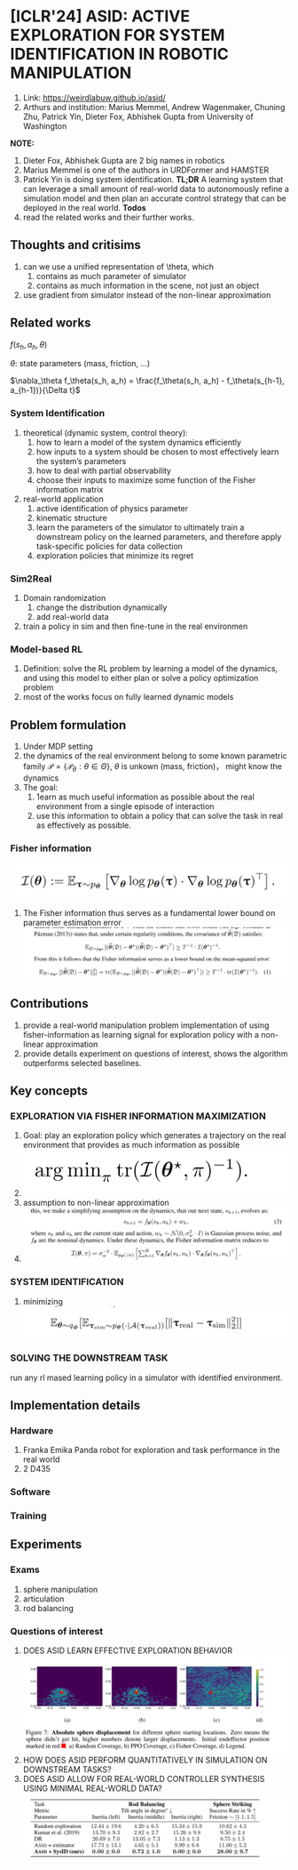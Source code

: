 # [ICLR'24] ASID: ACTIVE EXPLORATION FOR SYSTEM IDENTIFICATION IN ROBOTIC MANIPULATION
1. Link: https://weirdlabuw.github.io/asid/
2. Arthurs and institution: Marius Memmel, Andrew Wagenmaker, Chuning Zhu, Patrick Yin,
Dieter Fox, Abhishek Gupta from University of Washington

**NOTE:**
1. Dieter Fox, Abhishek Gupta are 2 big names in robotics
2. Marius Memmel is one of the authors in URDFormer and HAMSTER
3. Patrick Yin is doing system identification.
**TL;DR**
A learning system that can leverage a small amount of real-world data to autonomously refine a simulation model and then plan an accurate control strategy that can be deployed in the real world.
**Todos**
1. read the related works and their further works.
## Thoughts and critisims
1. can we use a unified representation of \theta, which
   1. contains as much parameter of simulator
   2. contains as much information in the scene, not just an object
2. use gradient from simulator instead of the non-linear approximation
## Related works
$f(s_h, a_h,\theta)$

$\theta$: state parameters (mass, friction, ...)

$\nabla_\theta f_\theta(s_h, a_h) = \frac{f_\theta(s_h, a_h) - f_\theta(s_{h-1}, a_{h-1})}{\Delta t}$
### System Identification
1. theoretical (dynamic system, control theory):
   1. how to learn a model of the system dynamics efficiently
   2. how inputs to a system should be chosen to most effectively learn the system’s parameters
   3. how to deal with partial observability
   4. choose their inputs to maximize some function of the Fisher information matrix
2. real-world application
   1. active identification of physics parameter
   2. kinematic structure
   3. learn the parameters of the simulator to ultimately train a downstream policy on the learned parameters, and therefore apply task-specific policies for data collection
   4. exploration policies that minimize its regret
### Sim2Real
1. Domain randomization
   1. change the distribution dynamically
   2. add real-world data
2. train a policy in sim and then fine-tune in the real environmen
### Model-based RL
1. Definition: solve the RL problem by learning a model of the dynamics, and using this model to either plan or solve a policy optimization problem
2. most of the works focus on fully learned dynamic models
## Problem formulation
1. Under MDP setting
2. the dynamics of the real environment belong to some known parametric family $\mathcal{P}  = \{\mathcal{P}_\theta:\theta \in \Theta\}$, $\theta$ is unkown (mass, friction)， might know the dynamics
3. The goal: 
   1. 1earn as much useful information as possible about the real environment from a single episode of interaction
   2. use this information to obtain a policy that can solve the task in real as effectively as possible.
### Fisher information
![alt text](image.png)
1. The Fisher information thus serves as a fundamental lower bound
on parameter estimation error
![alt text](image-1.png)
## Contributions
1. provide a real-world manipulation problem implementation of using fisher-information as learning signal for exploration policy with a non-linear approximation
2. provide details experiment on questions of interest, shows the algorithm outperforms selected baselines.
## Key concepts
###  EXPLORATION VIA FISHER INFORMATION MAXIMIZATION
1. Goal: play an exploration policy which generates a trajectory on the real environment that provides as much information as possible
2. ![alt text](image-2.png)
3. assumption to non-linear approximation
4. ![alt text](image-3.png)
### SYSTEM IDENTIFICATION
1. minimizing ![alt text](image-4.png)
### SOLVING THE DOWNSTREAM TASK
run any rl mased learning policy in a simulator with identified environment.
## Implementation details
### Hardware
1. Franka Emika Panda robot for exploration and task performance in the real world
2. 2 D435
### Software
### Training
## Experiments
### Exams
1. sphere manipulation
2. articulation
3. rod balancing
### Questions of interest
1. DOES ASID LEARN EFFECTIVE EXPLORATION BEHAVIOR
![alt text](image-6.png)
1. HOW DOES ASID PERFORM QUANTITATIVELY IN SIMULATION ON DOWNSTREAM TASKS?
2. DOES ASID ALLOW FOR REAL-WORLD CONTROLLER SYNTHESIS USING MINIMAL REAL-WORLD DATA?
   ![alt text](image-5.png)